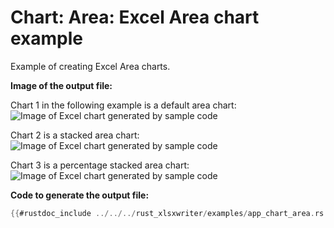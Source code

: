 # Chart: Area: Excel Area chart example

Example of creating Excel Area charts.


**Image of the output file:**

Chart 1 in the following example is a default area chart:
![Image of Excel chart generated by sample code](../../images/chart_area1.png)

Chart 2 is a stacked area chart:
![Image of Excel chart generated by sample code](../../images/chart_area2.png)


Chart 3 is a percentage stacked area chart:
![Image of Excel chart generated by sample code](../../images/chart_area3.png)


**Code to generate the output file:**

```rust
{{#rustdoc_include ../../../rust_xlsxwriter/examples/app_chart_area.rs:6:}}
```